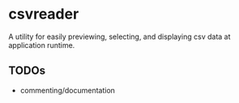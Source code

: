# csvreader

A utility for easily previewing, selecting, and displaying csv data at
application runtime.

## TODOs

- commenting/documentation
